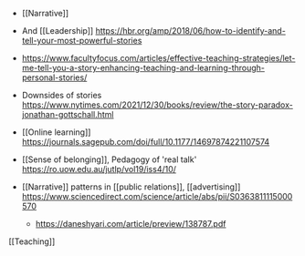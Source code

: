   - [[Narrative]]

  - And [[Leadership]]
    https://hbr.org/amp/2018/06/how-to-identify-and-tell-your-most-powerful-stories

  - https://www.facultyfocus.com/articles/effective-teaching-strategies/let-me-tell-you-a-story-enhancing-teaching-and-learning-through-personal-stories/

  - Downsides of stories
    https://www.nytimes.com/2021/12/30/books/review/the-story-paradox-jonathan-gottschall.html

  - [[Online learning]]
    https://journals.sagepub.com/doi/full/10.1177/14697874221107574

  - [[Sense of belonging]], Pedagogy of
    'real talk' https://ro.uow.edu.au/jutlp/vol19/iss4/10/

  - [[Narrative]] patterns in  [[public relations]],
    [[advertising]]
    https://www.sciencedirect.com/science/article/abs/pii/S0363811115000570
      - https://daneshyari.com/article/preview/138787.pdf

[[Teaching]]